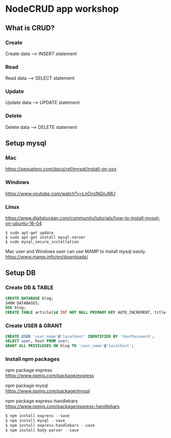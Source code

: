 # NodeCRUD app workshop

## What is CRUD?

### Create
Create data --> INSERT statement  
  
### Read
Read data  --> SELECT statement  
  
### Update
Update data  --> UPDATE statement  
  
### Delete
Delete data  --> DELETE statement  


## Setup mysql
### Mac
https://sequelpro.com/docs/ref/mysql/install-on-osx

### Windows
https://www.youtube.com/watch?v=LnOnzNQnJMU

### Linux
https://www.digitalocean.com/community/tutorials/how-to-install-mysql-on-ubuntu-16-04
```shell
$ sudo apt-get update
$ sudo apt-get install mysql-server
$ sudo mysql_secure_installation
```
Mac user and Windows user can use MAMP to install mysql easily.   
https://www.mamp.info/en/downloads/  


## Setup DB
### Create DB & TABLE
```sql
CREATE DATABASE blog;
SHOW DATABASES;
USE blog;
CREATE TABLE article(id INT NOT NULL PRIMARY KEY AUTO_INCREMENT, title VARCHAR(50), content TEXT, timestamp TIMESTAMP);
```
### Create USER & GRANT
```sql
CREATE USER 'user_name'@'localhost' IDENTIFIED BY 'YourPassword';
SELECT user, host FROM user;
GRANT ALL PRIVILEGES ON blog TO 'user_name'@'localhost';
```


### Install npm packages
npm package express  
https://www.npmjs.com/package/express  
  
npm package mysql  
https://www.npmjs.com/package/mysql  
  
npm package express-handlebars   
https://www.npmjs.com/package/express-handlebars  
  
```js
$ npm install express --save
$ npm install mysql --save
$ npm install express-handlebars --save
$ npm install body-parser --save  
```


